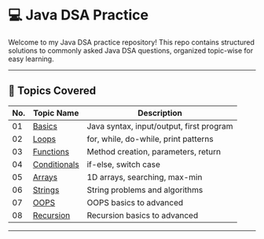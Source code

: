 # 💻 Java DSA Practice

Welcome to my Java DSA practice repository! This repo contains structured solutions to commonly asked Java DSA questions, organized topic-wise for easy learning.

---

## 📘 Topics Covered

| No. |         Topic Name           |          Description                     |
|-----|------------------------------|------------------------------------------|
| 01  | [Basics](./02_Basic)         | Java syntax, input/output, first program |
| 02  | [Loops](./01_loop)           | for, while, do-while, print patterns     |
| 03  | [Functions](./Function)      | Method creation, parameters, return      |
| 04  | [Conditionals](./04_Conditionals) | if-else, switch case                |
| 05  | [Arrays](./05_Arrays)         | 1D arrays, searching, max-min           |
| 06  | [Strings](./06_Strings)       | String problems and algorithms          |
| 07  | [OOPS](./07_OOPS)             | OOPS basics to advanced                 |
| 08  | [Recursion](./08_Recursion)   | Recursion basics to advanced            |
---


